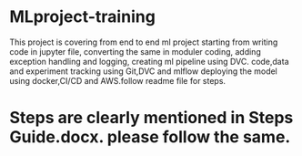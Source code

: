 # MLproject-training
This project is covering from end to end ml project starting from writing code in jupyter file, converting the same in moduler coding, adding exception handling and logging, creating ml pipeline using DVC. code,data and experiment tracking using Git,DVC and mlflow deploying the model using docker,CI/CD and AWS.follow readme file for steps. 
# Steps are clearly mentioned in Steps Guide.docx. please follow the same.